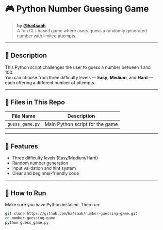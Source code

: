 # 🎮 Python Number Guessing Game

> **by [@ha4saah](https://github.com/ha4saah)**  
> A fun CLI-based game where users guess a randomly generated number with limited attempts.

---

## 📜 Description

This Python script challenges the user to guess a number between 1 and 100.  
You can choose from three difficulty levels — **Easy**, **Medium**, and **Hard** — each offering a different number of attempts.

---

## 📂 Files in This Repo

| File Name       | Description                           |
|------------------|---------------------------------------|
| `guess_game.py`  | Main Python script for the game       |

---

## 🧩 Features

- Three difficulty levels (Easy/Medium/Hard)
- Random number generation
- Input validation and hint system
- Clear and beginner-friendly code

---

## 🚀 How to Run

Make sure you have Python installed. Then run:

```bash
git clone https://github.com/ha4saah/number-guessing-game.git
cd number-guessing-game
python guess_game.py
